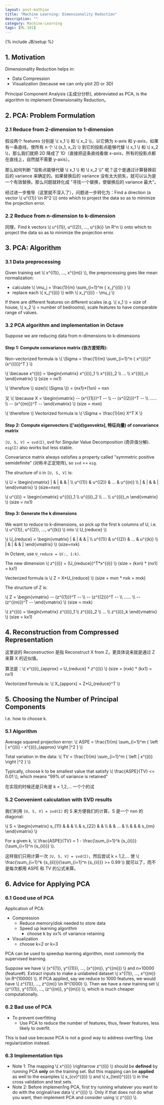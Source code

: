 ```yaml
---
layout: post-mathjax
title: "Machine Learning: Dimensionality Reduction"
description: ""
category: Machine-Learning
tags: [ML-101]
---
```

{% include JB/setup %}

## 1. Motivation

Dimensionality Reduction helps in:

* Data Compression
* Visualization (because we can only plot 2D or 3D)

Principal Component Analysis (主成分分析), abbreviated as PCA, is the algorithm to implement Dimensionality Reduction。

## 2. PCA: Problem Formulation

### 2.1 Reduce from 2-dimension to 1-dimension

假设两个 features 分别是 \\( x_1 \\) 和 \\( x_2 \\)，以它俩为 x-axis 和 y-axis，如果有一条直线，使所有 n
个 \\( (x_1, x_2) \\) 到它的投影点能够代替 \\( x_1 \\) 和 \\( x_2 \\)，那么我们就把 2D 降成了 1D（直接把这条直线看做 x-axis，所有的投影点都在直线上，自然就不需要 y-axis）。  

那么如何判断 "投影点能够代替 \\( x_1 \\) 和 \\( x_2 \\)" 呢？这个是通过计算替换前后的 variance 来确定的。如果替换后的 variance 没有太大损失，就可以认为是一个有效替换。那么问题就转化成 "寻找一个替换，使替换后的 variance 最大"。   

经过进一步推导（这里就不深入了），问题进一步转化为：Find a direction (a vector \\( u\^{(1)} \in R\^2 \\)) onto which to project the data so as to minimize the projection error. 
	
### 2.2 Reduce from n-dimension to k-dimension
	
同理，Find k vectors \\( u\^{(1)}, u\^{(2)}, ..., u\^{(k)} \in R\^n \\) onto which to project the data so as to minimize the projection error.
	
## 3. PCA: Algorithm
	
### 3.1 Data preprocessing

Given training set \\( x\^{(1)}, ..., x\^{(m)} \\), the preprocessing goes like mean normalization:
 
* calculate \\( \mu_j =  \frac{1}{m} \sum_{i=1}\^m { x_j\^{(i)} } \\)
* replace each \\( x_j\^{(i)} \\) with \\( x_j\^{(i)} - \mu_j \\) 

If there are different features on different scales (e.g. \\( x_1 \\) = size of house, \\( x_2 \\) = number of bedrooms), scale features to have comparable range of values. 
	
### 3.2 PCA algorithm and implementation in Octave

Suppose we are reducing data from n-dimensions to k-dimensions

#### Step 1: Compute convariance matrix (协方差矩阵):

Non-vectorized formula is \\( \Sigma =  \frac{1}{m}  \sum_{i=1}\^n { x\^{(i)}*(x\^{(i)})\^T } \\)

\\( \because x\^{(i)} = \begin{vmatrix} x\^{(i)}\_1 \\\\ x\^{(i)}\_2 \\\\ ... \\\\ x\^{(i)}\_n \end{vmatrix} \\) (size = nx1)

\\( \therefore \\) size(\\( \Sigma \\)) = (nx1)*(1xn) = nxn

又 \\( \because X = \begin{vmatrix} -- (x\^{(1)})\^T -- \\\\ -- (x\^{(2)})\^T -- \\\\ ...... \\\\ -- (x\^{(m)})\^T -- \end{vmatrix} \\) (size = mxn)

\\( \therefore \\) Vectorized formula is \\( \Sigma = \frac{1}{m} X\^T X \\)

#### Step 2: Compute eigenvectors (['aɪ(d)gənvektə], 特征向量) of convariance matrix

`[U, S, V] = svd(Σ)`, svd for Singular Value Decomposition (奇异值分解). `eig(Σ)` also works but less stable.  

Convariance matrix always sstisfies a property called "symmetric positive semidefinite" (对称半正定矩阵), so `svd` == `eig`.  

The structure of `U` in `[U, S, V]` is:

\\( U = \begin{vmatrix} | & | &  & | \\\\ u^{(1)} & u^{(2)} & ... & u^{(n)} \\\\ | & | &  & | \end{vmatrix} \\) (size=nxn)

\\( u^{(i)} = \begin{vmatrix} u\^{(i)}\_1 \\\\ u\^{(i)}\_2 \\\\ ... \\\\ u\^{(i)}\_n \end{vmatrix} \\) (size = nx1)

#### Step 3: Generate the k dimensions

We want to reduce to k-dimensions, so pick up the first k columns of U, i.e. \\( u^{(1)}, u^{(2)}, ..., u^{(k)} \\) into \\( U_{reduce} \\)

\\( U_{reduce} = \begin{vmatrix} | & | &  & | \\\\ u^{(1)} & u^{(2)} & ... & u^{(k)} \\\\ | & | &  & | \end{vmatrix} \\) (size=nxk)

In Octave, use `U_reduce = U(:, 1:k)`.  

The new dimension \\( z^{(i)} = (U_{reduce})\^T*x\^{(i)} \\) (size = (kxn) * (nx1) = kx1)

Vecterized formula is \\( Z = X*U_{reduce} \\) (size = mxn * nxk = mxk)

The structure of Z is:

\\( Z = \begin{vmatrix} -- (z\^{(1)})\^T -- \\\\ -- (z\^{(2)})\^T -- \\\\ ...... \\\\ -- (z\^{(m)})\^T -- \end{vmatrix} \\) (size = mxk)

\\( z\^{(i)} = \begin{vmatrix} z\^{(i)}\_1 \\\\ z\^{(i)}\_2 \\\\ ... \\\\ z\^{(i)}\_k \end{vmatrix} \\) (size = kx1)

## 4. Reconstruction from Compressed Representation

这里说的 Reconstruction 是指 Reconstruct X from Z，更具体说来就是通过 Z 来算 X 的近似值。  

算法是：\\( x\^{(i)}\_{approx} = U_{reduce} * z\^{(i)} \\) (size = (nxk) * (kx1) = nx1)

Vectorized formula is: \\( X_{apporx} = Z*U\_{reduce}\^T \\)

## 5. Choosing the Number of Principal Components

I.e. how to choose k.  

### 5.1 Algorithm

Average squared projection error: \\( ASPE = \frac{1}{m} \sum_{i=1}\^m { \left \| x\^{(i)} - x\^{(i)}\_{approx} \right \|\^2 } \\)

Total variation in the data: \\( TV = \frac{1}{m} \sum_{i=1}\^m { \left \| x\^{(i)} \right \|\^2 } \\)

Typically, choose k to be smallest value that satisfy \\( \frac{ASPE}{TV} <= 0.01 \\), which means "99% of variance is retained"

在实现的时候还是只有是 k = 1,2,... 一个个的试

### 5.2 Convenient calculation with SVD results

我们利用 `[U, S, V] = svd(Σ)` 的 S 来方便我们的计算，S 是一个 nxn 的 diagonal:

\\( S = \begin{vmatrix}
s\_{11} &  &  & \\\\ 
 & s\_{22} &  & \\\\ 
 &  & ... & \\\\ 
 &  &  & s\_{nn}
\end{vmatrix} \\)

For a given k, \\( \frac{ASPE}{TV} = 1 - \frac{\sum\_{i=1}\^k {s\_{ii}}} {\sum\_{i=1}\^n {s\_{ii}}} \\).

这样我们只用计算一次 `[U, S, V] = svd(Σ)`，然后尝试 k = 1,2,... 使 \\( \frac{\sum\_{i=1}\^k {s\_{ii}}}{\sum\_{i=1}\^n {s\_{ii}}} >= 0.99 \\) 就可以了，而不是每次都用 ASPE 和 TV 的公式来算。

## 6. Advice for Applying PCA

### 6.1 Good use of PCA

Application of PCA:
 
* Compression
	* Reduce memory/disk needed to store data 
	* Speed up learning algorithm 
		* choose k by xx% of variance retaining
* Visualization
	* choose k=2 or k=3

PCA can be used to speedup learning algorithm, most commonly the supervised learning.  

Suppose we have \\( (x\^{(1)}, y\^{(1)}), ..., (x\^{(m)}, y\^{(m)}) \\) and n=10000 (feature#). Extract inputs to make a unlabeled dataset \\( x\^{(1)}, ..., x\^{(m)} \in R\^{10000} \\). If PCA applied, say we reduce to 1000 features, we would have \\( z\^{(1)}, ..., z\^{(m)} \in R\^{1000} \\). Then we have a new training set \\( (z\^{(1)}, y\^{(1)}), ..., (z\^{(m)}, y\^{(m)}) \\), which is much cheaper computationally.  

### 6.2 Bad use of PCA

* To prevent overfitting
	* Use PCA to reduce the number of features, thus, fewer features, less likely to overfit. 
	
This is bad use because PCA is not a good way to address overfilng. Use regularization instead. 

### 6.3 Implementation tips

* Note 1: The mapping \\( x\^{(i)} \rightarrow z\^{(i)} \\) should be **defined** by running PCA **only** on the training set. But this mapping can be **applied** as well to the examples \\( x\_{cv}\^{(i)} \\) and \\( x\_{test}\^{(i)} \\) in the cross validation and test sets.  
* Note 2: Before implemen1ng PCA, first try running whatever you want to do with the original/raw data \\( x\^{(i)} \\). Only if that does not do what you want, then implement PCA and consider using \\( z\^{(i)} \\). 
